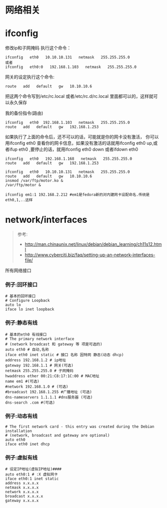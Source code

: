 # 网络相关

# ifconfig

修改ip和子网掩码   执行这个命令：

```
ifconfig   eth0   10.10.10.131   netmask   255.255.255.0
或者
ifconfig   eth0:0   192.168.1.103   netmask   255.255.255.0
```

网关的设定执行这个命令:
```
route   add   default   gw   10.10.10.6
```

把这两个命令写到/etc/rc.local   或者/etc/rc.d/rc.local   里面都可以的，这样就可以永久保存


我的备份指令(路由)

	ifconfig   eth0  192.168.1.103   netmask   255.255.255.0
 	route   add   default   gw   192.168.1.253

如果执行了上面的命令后，还不可以的话，可能就是你的网卡没有激活， 
你可以用ifconfig   eth0   查看你的网卡信息，如果没有激活的话就用ifconfig   eth0   up,或者ifup   eth0   ,要停止的话，就用ifconfig   eth0   down   或者ifdown   eth0

 
	ifconfig   eth0   192.168.1.168   netmask   255.255.255.0
	route   add   default   gw   192.168.1.253

	ifconfig   eth0   10.10.10.131   netmask   255.255.255.0
	route   add   default   gw   10.10.10.6
	insmod /var/ftp/motor.ko &
	/var/ftp/motor &

	ifconfig em1:1 192.168.2.212 #em1是fedora新的对内建网卡设配命名.传统是eth0,1,..这样

# network/interfaces

> 参考:
> * http://man.chinaunix.net/linux/debian/debian_learning/ch11s12.html
> * http://www.cyberciti.biz/faq/setting-up-an-network-interfaces-file/

所有网络接口

### 例子:回环接口

```
# 基本的回环接口
# Configure Loopback 
auto lo
iface lo inet loopback
```

### 例子:静态有线
```
# 基本的eth0 有线接口
# The primary network interface
# (network broadcast 和 gateway 等 项是可选的)
auto eth0 # 自动,名称
iface eth0 inet static # 接口 名称 因特网 静态(动态 dhcp)
address 192.168.1.2 # ip地址
gateway 192.168.1.1 # 网关(可选)
netmask 255.255.255.0 # 子网掩码
hwaddress ether 00:21:C8:17:1C:00 # MAC地址
name em1 #(可选)
#network 192.168.1.0 # (可选)
#broadcast 192.168.1.255 #广播地址 (可选)
dns-nameservers 1.1.1.1 #dns服务器 (可选)
dns-search .com #(可选)
```
### 例子:动态有线
```
# The first network card - this entry was created during the Debian installation
# (network, broadcast and gateway are optional)
auto eth0
iface eth0 inet dhcp
```
### 例子:虚拟有线
```
# 设定IP地址(虚拟IP地址)####
auto eth0:1 # :X 虚拟网卡
iface eth0:1 inet static
address x.x.x.x
netmask x.x.x.x
network x.x.x.x
broadcast x.x.x.x
gateway x.x.x.x
```